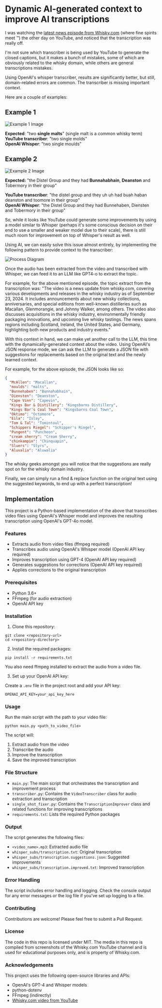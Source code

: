 # Dynamic AI-generated context to improve AI transcriptions

I was watching the [latest news episode from Whisky.com](https://www.youtube.com/watch?v=rYUOnaPfigg) (where fine spirits meet ™) the other day on YouTube, and noticed that the transcription was really off.

I'm not sure which transcriber is being used by YouTube to generate the closed captions, but it makes a bunch of mistakes, some of which are obviously related to the whisky domain, while others are general transcriptions mistakes.

Using OpenAI's whisper transcriber, results are significantly better, but still, domain-related errors are common. The transcriber is missing important context.

Here are a couple of examples:

## Example 1

![Example 1 Image](media/image1.png)

**Expected**: "two **single malts**" (single malt is a common whisky term)  
**YouTube transcriber**: "two single molds"  
**OpenAI Whisper**: "two single moulds"

## Example 2

![Example 2 Image](media/image2.png)

**Expected:** "the Distel Group and they had **Bunnahabhain**, **Deanston** and Tobermory in their group"

**YouTube transcriber**: "the distel group and they uh uh had buah haban deanston and toomore in their group"  
**OpenAI Whisper**: "the Distel Group and they had Bunnehaben, Diensten and Tobermory in their group"

So, while it looks like YouTube could generate some improvements by using a model similar to Whisper (perhaps it's some conscious decision on their end to use a smaller and weaker model due to their scale), there is still much room for improvement on top of Whisper's result as well.

Using AI, we can easily solve this issue almost entirely, by implementing the following pattern to provide context to the transcriber:

![Process Diagram](media/image3.png)

Once the audio has been extracted from the video and transcribed with Whisper, we can feed it to an LLM like GPT4-o to extract the topic.

For example, for the above mentioned episode, the topic extract from the transcription was: "The video is a news update from whisky.com, covering various developments and releases in the whisky industry as of September 23, 2024. It includes announcements about new whisky collections, anniversaries, and special editions from well-known distilleries such as Macallan, Glenmorangie, and Johnny Walker, among others. The video also discusses acquisitions in the whisky industry, environmentally friendly packaging innovations, and upcoming live whisky tastings. The news spans regions including Scotland, Ireland, the United States, and Germany, highlighting both new products and industry events."

With this context in hand, we can make yet another call to the LLM, this time with the dynamically-generated context about the video. Using OpenAI's JSON response mode, we can ask the LLM to generate a JSON file with suggestions for replacements based on the original text and the newly learned context.

For example, for the above episode, the JSON looks like so:

```json
{
  "McAllen": "Macallan",
  "moulds": "malts",
  "Bunnehaben": "Bunnahabhain",
  "Diensten": "Deanston",
  "Cape Vinn": "Capevin",
  "Kings Bar & Distillery": "Kingsbarns Distillery",
  "Kings Bar's Coal Town": "Kingsbarns Coal Town",
  "Oktimo": "Octomore",
  "Eila": "Islay",
  "Tom & Tal": "Tomintoul",
  "Schippers Riegel": "Schipper's Riegel",
  "Pungent": "Puncheon",
  "cream sherry": "Cream Sherry",
  "chinkampin": "Chinquapin",
  "Sluers": "Slyrs",
  "Aluvalia": "Aluwalia"
}
```

The whisky geeks amongst you will notice that the suggestions are really spot on for the whisky domain industry.

Finally, we can simply run a find & replace function on the original text using the suggested keywords, to end up with a perfect transcription!

## Implementation

This project is a Python-based implementation of the above that transcribes video files using OpenAI's Whisper model and improves the resulting transcription using OpenAI's GPT-4o model.

### Features

- Extracts audio from video files (ffmpeg required)
- Transcribes audio using OpenAI's Whisper model (OpenAI API key required)
- Improves transcription using GPT-4 (OpenAI API key required)
- Generates suggestions for corrections (OpenAI API key required)
- Applies corrections to the original transcription

### Prerequisites

- Python 3.6+
- FFmpeg (for audio extraction)
- OpenAI API key

### Installation

1. Clone this repository:

```
git clone <repository-url>
cd <repository-directory>
```

2. Install the required packages:

```
pip install -r requirements.txt
```

You also need ffmpeg installed to extract the audio from a video file.

3. Set up your OpenAI API key:

Create a `.env` file in the project root and add your API key:

```
OPENAI_API_KEY=your_api_key_here
```

### Usage

Run the main script with the path to your video file:

```
python main.py <path_to_video_file>
```

The script will:

1. Extract audio from the video
2. Transcribe the audio
3. Improve the transcription
4. Save the improved transcription

### File Structure

- `main.py`: The main script that orchestrates the transcription and improvement process
- `transcriber.py`: Contains the `VideoTranscriber` class for audio extraction and transcription
- `single_shot_fixer.py`: Contains the `TranscriptionImprover` class and related functions for improving transcriptions
- `requirements.txt`: Lists the required Python packages

### Output

The script generates the following files:

- `<video_name>.mp3`: Extracted audio file
- `whisper_subs/transcription.txt`: Original transcription
- `whisper_subs/transcription.suggestions.json`: Suggested improvements
- `whisper_subs/transcription.improved.txt`: Improved transcription

### Error Handling

The script includes error handling and logging. Check the console output for any error messages or the log file if you've set up logging to a file.

### Contributing

Contributions are welcome! Please feel free to submit a Pull Request.

### License

The code in this repo is licensed under MIT. The media in this repo is compiled from screenshots of the Whisky.com YouTube channel and is used for educational purposes only, and is property of Whisky.com.

### Acknowledgements

This project uses the following open-source libraries and APIs:

- OpenAI's GPT-4 and Whisper models
- python-dotenv
- FFmpeg (indirectly)
- [Whisky.com video from YouTube](https://www.youtube.com/watch?v=rYUOnaPfigg) 